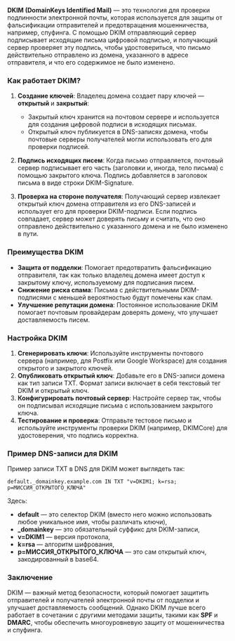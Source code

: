 **DKIM (DomainKeys Identified Mail)** — это технология для проверки подлинности электронной почты, которая используется для защиты от фальсификации отправителей и предотвращения мошенничества, например, спуфинга. С помощью DKIM отправляющий сервер подписывает исходящие письма цифровой подписью, и получающий сервер проверяет эту подпись, чтобы удостовериться, что письмо действительно отправлено из домена, указанного в адресе отправителя, и что его содержимое не было изменено.

### Как работает DKIM?

1. **Создание ключей**: Владелец домена создает пару ключей — **открытый** и **закрытый**:
   - Закрытый ключ хранится на почтовом сервере и используется для создания цифровой подписи в исходящих письмах.
   - Открытый ключ публикуется в DNS-записях домена, чтобы почтовые серверы получателей могли использовать его для проверки подписей.

2. **Подпись исходящих писем**: Когда письмо отправляется, почтовый сервер подписывает его часть (заголовки и, иногда, тело письма) с помощью закрытого ключа. Подпись добавляется в заголовок письма в виде строки DKIM-Signature.

3. **Проверка на стороне получателя**: Получающий сервер извлекает открытый ключ домена отправителя из его DNS-записей и использует его для проверки DKIM-подписи. Если подпись совпадает, сервер может доверять письму и считать, что оно отправлено действительно с указанного домена и не было изменено в пути.

### Преимущества DKIM

- **Защита от подделки**: Помогает предотвратить фальсификацию отправителя, так как только владелец домена имеет доступ к закрытому ключу, используемому для подписания писем.
- **Снижение риска спама**: Письма с действительными DKIM-подписями с меньшей вероятностью будут помечены как спам.
- **Улучшение репутации домена**: Постоянное использование DKIM помогает почтовым провайдерам доверять домену, что улучшает доставляемость писем.

### Настройка DKIM

1. **Сгенерировать ключи**: Используйте инструменты почтового сервера (например, для Postfix или Google Workspace) для создания открытого и закрытого ключей.
2. **Опубликовать открытый ключ**: Добавьте его в DNS-записи домена как тип записи TXT. Формат записи включает в себя текстовый тег DKIM и открытый ключ.
3. **Конфигурировать почтовый сервер**: Настройте сервер так, чтобы он подписывал исходящие письма с использованием закрытого ключа.
4. **Тестирование и проверка**: Отправьте тестовое письмо и используйте инструменты проверки DKIM (например, DKIMCore) для удостоверения, что подпись корректна.

### Пример DNS-записи для DKIM

Пример записи TXT в DNS для DKIM может выглядеть так:

```
default._domainkey.example.com IN TXT "v=DKIM1; k=rsa; p=МИССИЯ_ОТКРЫТОГО_КЛЮЧА"
```

Здесь:
- **default** — это селектор DKIM (вместо него можно использовать любое уникальное имя, чтобы различать ключи),
- **_domainkey** — это обязательный суффикс для DKIM-записи,
- **v=DKIM1** — версия протокола,
- **k=rsa** — алгоритм шифрования,
- **p=МИССИЯ_ОТКРЫТОГО_КЛЮЧА** — это сам открытый ключ, закодированный в base64.

### Заключение

DKIM — важный метод безопасности, который помогает защитить отправителей и получателей электронной почты от подделки и улучшает доставляемость сообщений. Однако DKIM лучше всего работает в сочетании с другими методами защиты, такими как **SPF** и **DMARC**, чтобы обеспечить многоуровневую защиту от мошенничества и спуфинга.
